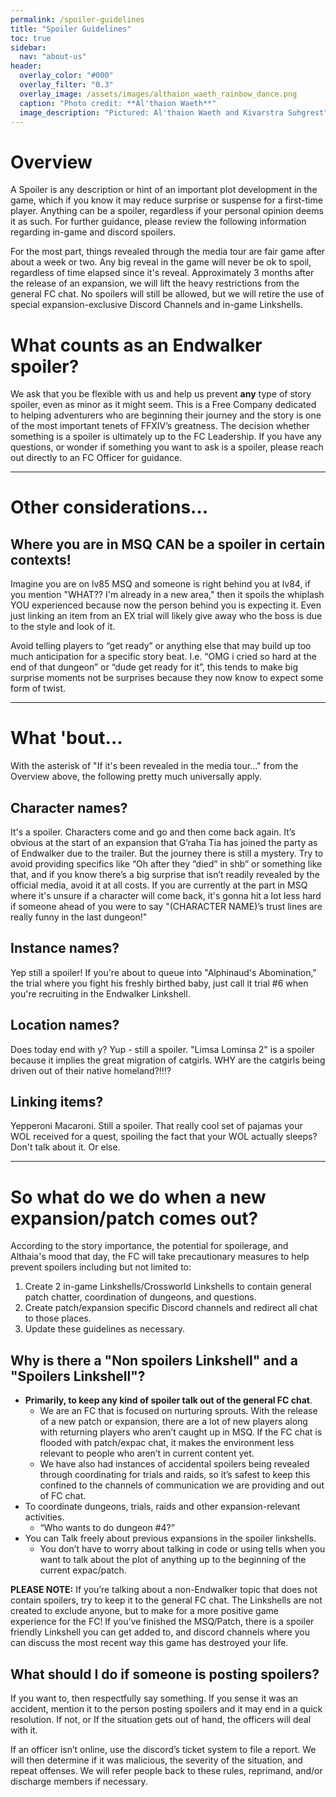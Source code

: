 ```yaml
---
permalink: /spoiler-guidelines
title: "Spoiler Guidelines"
toc: true
sidebar:
  nav: "about-us"
header:
  overlay_color: "#000"
  overlay_filter: "0.3"
  overlay_image: /assets/images/althaion_waeth_rainbow_dance.png
  caption: "Photo credit: **Al'thaion Waeth**"
  image_description: "Pictured: Al'thaion Waeth and Kivarstra Suhgrest"
---
```

# Overview
A Spoiler is any description or hint of an important plot development in the game, which if you know it may reduce surprise or suspense for a first-time player. Anything can be a spoiler, regardless if your personal opinion deems it as such. For further guidance, please review the following information regarding in-game and discord spoilers. 

For the most part, things revealed through the media tour are fair game after about a week or two. Any big reveal in the game will never be ok to spoil, regardless of time elapsed since it's reveal. Approximately 3 months after the release of an expansion, we will lift the heavy restrictions from the general FC chat. No spoilers will still be allowed, but we will retire the use of special expansion-exclusive Discord Channels and in-game Linkshells.

# What counts as an Endwalker spoiler?

We ask that you be flexible with us and help us prevent **any** type of story spoiler, even as minor as it might seem. This is a Free Company dedicated to helping adventurers who are beginning their journey and the story is one of the most important tenets of FFXIV’s greatness. The decision whether something is a spoiler is ultimately up to the FC Leadership. If you have any questions, or wonder if something you want to ask is a spoiler, please reach out directly to an FC Officer for guidance.

--------------------------------------------

# Other considerations...
## Where you are in MSQ CAN be a spoiler in certain contexts!
Imagine you are on lv85 MSQ and someone is right behind you at lv84, if you mention "WHAT?? I'm already in a new area," then it spoils the whiplash YOU experienced because now the person behind you is expecting it. Even just linking an item from an EX trial will likely give away who the boss is due to the style and look of it. 

Avoid telling players to “get ready” or anything else that may build up too much anticipation for a specific story beat. I.e. “OMG i cried so hard at the end of that dungeon” or “dude get ready for it”, this tends to make big surprise moments not be surprises because they now know to expect some form of twist.

--------------------------------------------

# What 'bout... 
With the asterisk of "If it's been revealed in the media tour..." from the Overview above, the following pretty much universally apply.

## Character names?
It's a spoiler. Characters come and go and then come back again. It’s obvious at the start of an expansion that G’raha Tia has joined the party as of Endwalker due to the trailer. But the journey there is still a mystery. Try to avoid providing specifics like “Oh after they “died” in shb” or something like that, and if you know there’s a big surprise that isn’t readily revealed by the official media, avoid it at all costs. If you are currently at the part in MSQ where it's unsure if a character will come back, it's gonna hit a lot less hard if someone ahead of you were to say "(CHARACTER NAME)’s trust lines are really funny in the last dungeon!"

## Instance names?
Yep still a spoiler! If you're about to queue into "Alphinaud's Abomination," the trial where you fight his freshly birthed baby, just call it trial #6 when you're recruiting in the Endwalker Linkshell.

## Location names?
Does today end with y? Yup - still a spoiler. "Limsa Lominsa 2" is a spoiler because it implies the great migration of catgirls. WHY are the catgirls being driven out of their native homeland?!!!? 

## Linking items?
Yepperoni Macaroni. Still a spoiler. That really cool set of pajamas your WOL received for a quest, spoiling the fact that your WOL actually sleeps? Don't talk about it. Or else.

--------------------------------------------

# So what do we do when a new expansion/patch comes out?

According to the story importance, the potential for spoilerage, and Althaia's mood that day, the FC will take precautionary measures to help prevent spoilers including but not limited to:

1. Create 2 in-game Linkshells/Crossworld Linkshells to contain general patch chatter, coordination of dungeons, and questions. 
2. Create patch/expansion specific Discord channels and redirect all chat to those places.
3. Update these guidelines as necessary.

## Why is there a "Non spoilers Linkshell" and a "Spoilers Linkshell"?

- **Primarily, to keep any kind of spoiler talk out of the general FC chat**.
  - We are an FC that is focused on nurturing sprouts. With the release of a new patch or expansion, there are a lot of new players along with returning players who aren’t caught up in MSQ. If the FC chat is flooded with patch/expac chat, it makes the environment less relevant to people who aren’t in current content yet. 
  - We have also had instances of accidental spoilers being revealed through coordinating for trials and raids, so it’s safest to keep this confined to the channels of communication we are providing and out of FC chat.
- To coordinate dungeons, trials, raids and other expansion-relevant activities.
  - “Who wants to do dungeon #4?”
- You can Talk freely about previous expansions in the spoiler linkshells. 
  - You don’t have to worry about talking in code or using tells when you want to talk about the plot of anything up to the beginning of the current expac/patch.

**PLEASE NOTE:** If you’re talking about a non-Endwalker topic that does not contain spoilers, try to keep it to the general FC chat. The Linkshells are not created to exclude anyone, but to make for a more positive game experience for the FC! If you’ve finished the MSQ/Patch, there is a spoiler friendly Linkshell you can get added to, and discord channels where you can discuss the most recent way this game has destroyed your life.

## What should I do if someone is posting spoilers?
If you want to, then respectfully say something. If you sense it was an accident, mention it to the person posting spoilers and it may end in a quick resolution. If not, or If the situation gets out of hand, the officers will deal with it. 

If an officer isn’t online, use the discord’s ticket system to file a report. We will then determine if it was malicious, the severity of the situation, and repeat offenses. We will refer people back to these rules, reprimand, and/or discharge members if necessary.